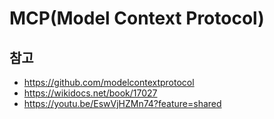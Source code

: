 # MCP(Model Context Protocol)

## 참고
- https://github.com/modelcontextprotocol
- https://wikidocs.net/book/17027
- https://youtu.be/EswVjHZMn74?feature=shared
